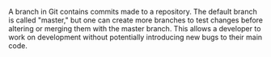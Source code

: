 A branch in Git contains commits made to a repository. The default branch is called "master," but one can create more branches to test changes before altering or merging them with the master branch. This allows a developer to work on development without potentially introducing new bugs to their main code.